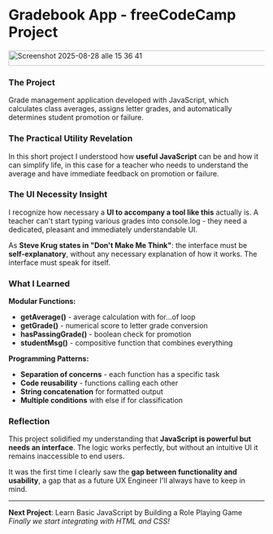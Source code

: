 # Gradebook App - freeCodeCamp Project

<img width="857" height="30" alt="Screenshot 2025-08-28 alle 15 36 41" src="https://github.com/user-attachments/assets/bad5f236-651d-42ab-8ea1-d468f98ac8a6" />


### The Project
Grade management application developed with JavaScript, which calculates class averages, assigns letter grades, and automatically determines student promotion or failure.

### The Practical Utility Revelation

In this short project I understood how **useful JavaScript** can be and how it can simplify life, in this case for a teacher who needs to understand the average and have immediate feedback on promotion or failure.

### The UI Necessity Insight

I recognize how necessary a **UI to accompany a tool like this** actually is. A teacher can't start typing various grades into console.log - they need a dedicated, pleasant and immediately understandable UI.

As **Steve Krug states in "Don't Make Me Think"**: the interface must be **self-explanatory**, without any necessary explanation of how it works. The interface must speak for itself.

### What I Learned

**Modular Functions:**
- **getAverage()** - average calculation with for...of loop
- **getGrade()** - numerical score to letter grade conversion
- **hasPassingGrade()** - boolean check for promotion
- **studentMsg()** - compositive function that combines everything

**Programming Patterns:**
- **Separation of concerns** - each function has a specific task
- **Code reusability** - functions calling each other
- **String concatenation** for formatted output
- **Multiple conditions** with else if for classification

### Reflection

This project solidified my understanding that **JavaScript is powerful but needs an interface**. The logic works perfectly, but without an intuitive UI it remains inaccessible to end users.

It was the first time I clearly saw the **gap between functionality and usability**, a gap that as a future UX Engineer I'll always have to keep in mind.

---

**Next Project**: Learn Basic JavaScript by Building a Role Playing Game  
*Finally we start integrating with HTML and CSS!*
